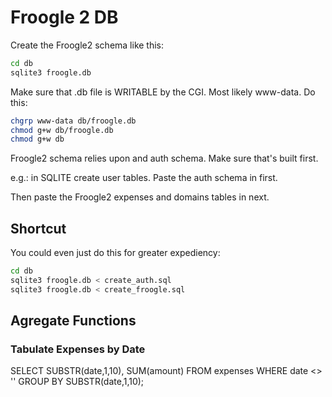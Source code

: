 # Froogle 2 DB

Create the Froogle2 schema like this:

```sh
cd db
sqlite3 froogle.db
```

Make sure that .db file is WRITABLE by the CGI. Most likely www-data. Do
this:

```sh
chgrp www-data db/froogle.db
chmod g+w db/froogle.db
chmod g+w db
```

Froogle2 schema relies upon and auth schema. Make sure that's built first.

e.g.: in SQLITE create user tables. Paste the auth schema in first.

Then paste the Froogle2 expenses and domains tables in next.

## Shortcut

You could even just do this for greater expediency:

```sh
cd db
sqlite3 froogle.db < create_auth.sql
sqlite3 froogle.db < create_froogle.sql
```

## Agregate Functions

### Tabulate Expenses by Date

SELECT SUBSTR(date,1,10), SUM(amount) FROM expenses WHERE date <> '' GROUP BY SUBSTR(date,1,10);
